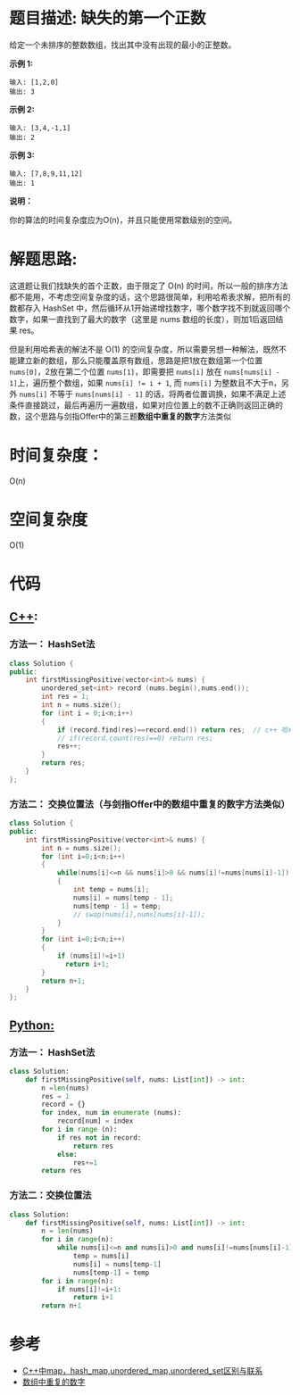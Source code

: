 # 题目描述: 缺失的第一个正数

给定一个未排序的整数数组，找出其中没有出现的最小的正整数。

**示例 1:**
```
输入: [1,2,0]
输出: 3
```

**示例 2:**
```
输入: [3,4,-1,1]
输出: 2
```

**示例 3:**
```
输入: [7,8,9,11,12]
输出: 1
```

**说明：**

你的算法的时间复杂度应为O(n)，并且只能使用常数级别的空间。
  
# 解题思路:

  这道题让我们找缺失的首个正数，由于限定了 O(n) 的时间，所以一般的排序方法都不能用，不考虑空间复杂度的话，这个思路很简单，利用哈希表求解，把所有的数都存入 HashSet 中，然后循环从1开始递增找数字，哪个数字找不到就返回哪个数字，如果一直找到了最大的数字（这里是 nums 数组的长度），则加1后返回结果 res。
  
  但是利用哈希表的解法不是 O(1) 的空间复杂度，所以需要另想一种解法，既然不能建立新的数组，那么只能覆盖原有数组，思路是把1放在数组第一个位置 ``nums[0]``，2放在第二个位置 ``nums[1]``，即需要把 ``nums[i]`` 放在 ``nums[nums[i] - 1]``上，遍历整个数组，如果 ``nums[i] != i + 1``, 而 ``nums[i]`` 为整数且不大于n，另外 ``nums[i]`` 不等于 ``nums[nums[i] - 1]`` 的话，将两者位置调换，如果不满足上述条件直接跳过，最后再遍历一遍数组，如果对应位置上的数不正确则返回正确的数，这个思路与剑指Offer中的第三题**数组中重复的数字**方法类似
  

# 时间复杂度：
  O(n)
  
# 空间复杂度
  O(1)
  
# 代码

## [C++](./First-Missing-Positive.cpp):
### 方法一： HashSet法
```c++
class Solution {
public:
    int firstMissingPositive(vector<int>& nums) {
        unordered_set<int> record (nums.begin(),nums.end());
        int res = 1;
        int n = nums.size();
        for (int i = 0;i<n;i++)
        {
            if (record.find(res)==record.end()) return res;  // c++ 哈希表中find 找到返回迭代器,与count用法类似，count统计次数，找到返回1，
            // if(record.count(res)==0) return res;
            res++;
        }
        return res;
    }
};
```
### 方法二： 交换位置法（与剑指Offer中的数组中重复的数字方法类似）
```c++
class Solution {
public:
    int firstMissingPositive(vector<int>& nums) {
        int n = nums.size();
        for (int i=0;i<n;i++)
        {
            while(nums[i]<=n && nums[i]>0 && nums[i]!=nums[nums[i]-1])
            {
                int temp = nums[i];
                nums[i] = nums[temp - 1];
                nums[temp - 1] = temp;
                // swap(nums[i],nums[nums[i]-1]);
            }
        }
        for (int i=0;i<n;i++)
        {
            if (nums[i]!=i+1)
              return i+1;
        }
        return n+1;
    }
};
```


## [Python:](https://github.com/bryceustc/LeetCode_Note/blob/master/python/First-Missing-Positive/First-Missing-Positive.py)
### 方法一： HashSet法
```python
class Solution:
    def firstMissingPositive(self, nums: List[int]) -> int:
        n =len(nums)
        res = 1
        record = {}
        for index, num in enumerate (nums):
            record[num] = index
        for i in range (n):
            if res not in record:
                return res
            else:
                res+=1
        return res
```

### 方法二：交换位置法
```python
class Solution:
    def firstMissingPositive(self, nums: List[int]) -> int:
        n = len(nums)
        for i in range(n):
            while nums[i]<=n and nums[i]>0 and nums[i]!=nums[nums[i]-1]:
                temp = nums[i]
                nums[i] = nums[temp-1]
                nums[temp-1] = temp
        for i in range(n):
            if nums[i]!=i+1:
                return i+1
        return n+1
```
# 参考
  - [C++中map，hash_map,unordered_map,unordered_set区别与联系](https://blog.csdn.net/u013195320/article/details/23046305)
  - [数组中重复的数字](https://github.com/bryceustc/CodingInterviews/blob/master/DuplicationInArray/README.md)
